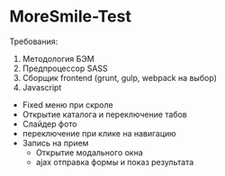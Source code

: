 # MoreSmile-Test

Требования:
1) Методология БЭМ
2) Предпроцессор SASS 
3) Сборщик frontend (grunt, gulp, webpack на выбор)
4) Javascript
  - Fixed меню при скроле
  - Открытие каталога и переключение табов
  - Слайдер фото
  - переключение при клике на навигацию
  - Запись на прием
    - Открытие модального окна
    - ajax отправка формы и показ результата
